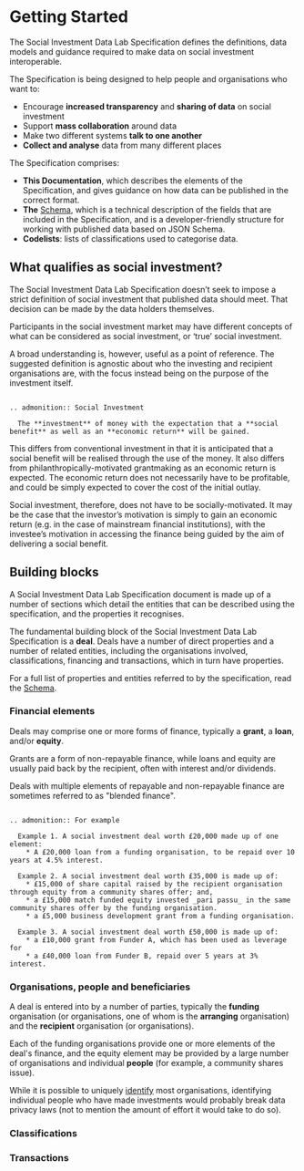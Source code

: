 Getting Started
========
The Social Investment Data Lab Specification defines the definitions, data models and guidance required to make data on social investment interoperable.

The Specification is being designed to help people and organisations who want to:
* Encourage **increased transparency** and **sharing of data** on social investment
* Support **mass collaboration** around data
* Make two different systems **talk to one another**
* **Collect and analyse** data from many different places

The Specification comprises:
* **This Documentation**, which describes the elements of the Specification, and gives guidance on how data can be published in the correct format.
* **The** [Schema](schema), which is a technical description of the fields that are included in the Specification, and is a developer-friendly structure for working with published data based on JSON Schema.
* **Codelists**: lists of classifications used to categorise data.

## What qualifies as social investment?
The Social Investment Data Lab Specification doesn’t seek to impose a strict definition of social investment that published data should meet. That decision can be made by the data holders themselves.

Participants in the social investment market may have different concepts of what can be considered as social investment, or ‘true’ social investment.

A broad understanding is, however, useful as a point of reference. The suggested definition is agnostic about who the investing and recipient organisations are, with the focus instead being on the purpose of the investment itself.

```eval_rst

.. admonition:: Social Investment

  The **investment** of money with the expectation that a **social benefit** as well as an **economic return** will be gained.

```

This differs from conventional investment in that it is anticipated that a social benefit will be realised through the use of the money. It also differs from philanthropically-motivated grantmaking as an economic return is expected. The economic return does not necessarily have to be profitable, and could be simply expected to cover the cost of the initial outlay.

Social investment, therefore, does not have to be socially-motivated. It may be the case that the investor’s motivation is simply to gain an economic return (e.g. in the case of mainstream financial institutions), with the investee’s motivation in accessing the finance being guided by the aim of delivering a social benefit.

## Building blocks

A Social Investment Data Lab Specification document is made up of a number of sections which detail the entities that can be described using the specification, and the properties it recognises.

The fundamental building block of the Social Investment Data Lab Specification is a **deal**. Deals have a number of direct properties and a number of related entities, including the organisations involved, classifications, financing and transactions, which in turn have properties.

For a full list of properties and entities referred to by the specification, read the [Schema](schema).

### Financial elements
Deals may comprise one or more forms of finance, typically a **grant**, a **loan**, and/or **equity**.

Grants are a form of non-repayable finance, while loans and equity are usually paid back by the recipient, often with interest and/or dividends.

Deals with multiple elements of repayable and non-repayable finance are sometimes referred to as "blended finance".

```eval_rst

.. admonition:: For example

  Example 1. A social investment deal worth £20,000 made up of one element:  
    * A £20,000 loan from a funding organisation, to be repaid over 10 years at 4.5% interest.

  Example 2. A social investment deal worth £35,000 is made up of:  
    * £15,000 of share capital raised by the recipient organisation through equity from a community shares offer; and,
    * a £15,000 match funded equity invested _pari passu_ in the same community shares offer by the funding organisation.  
    * a £5,000 business development grant from a funding organisation.  

  Example 3. A social investment deal worth £50,000 is made up of:  
    * a £10,000 grant from Funder A, which has been used as leverage for  
    * a £40,000 loan from Funder B, repaid over 5 years at 3% interest.  

```
### Organisations, people and beneficiaries  

A deal is entered into by a number of parties, typically the **funding** organisation (or organisations, one of whom is the **arranging** organisation) and the **recipient** organisation (or organisations).

Each of the funding organisations provide one or more elements of the deal's finance, and the equity element may be provided by a large number of organisations and individual **people** (for example, a community shares issue).

While it is possible to uniquely [identify](../identifiers) most organisations, identifying individual people who have made investments would probably break data privacy laws (not to mention the amount of effort it would take to do so).

### Classifications

### Transactions
